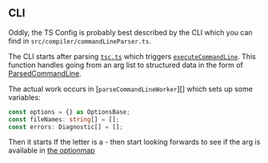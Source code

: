 ## CLI

Oddly, the TS Config is probably best described by the CLI which you can find in
`src/compiler/commandLineParser.ts`.

The CLI starts after parsing [`tsc.ts`][0] which triggers [`executeCommandLine`][1]. This function handles going
from an arg list to structured data in the form of [ParsedCommandLine][2].

The actual work occurs in [`parseCommandLineWorker`][] which sets up some variables:

```ts
const options = {} as OptionsBase;
const fileNames: string[] = [];
const errors: Diagnostic[] = [];
```

Then it starts If the letter is a - then start looking forwards to see if the arg is available in [the
optionmap][4]

[0]: https://github.com/microsoft/TypeScript/blob/master/src/tsc/tsc.ts
[1]: https://github.com/microsoft/TypeScript/blob/1bb6ea03/src/tsc/tsc.ts
[2]: https://github.com/microsoft/TypeScript/blob/1bb6ea03/src/compiler/types.ts#L5232
[3]: https://github.com/microsoft/TypeScript/blob/1bb6ea03/src/compiler/commandLineParser.ts#L1192
[4]: https://github.com/microsoft/TypeScript/blob/1bb6ea03/src/compiler/commandLineParser.ts#L222
